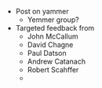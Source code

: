 - Post on yammer
  - Yemmer group?
- Targeted feedback from
  * John McCallum
  - David Chagne
  - Paul Datson
  - Andrew Catanach
  - Robert Scahffer
  - 